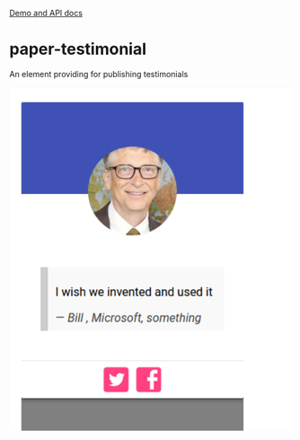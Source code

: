 [Demo and API docs](http://polymerel.github.io/paper-testimonial/components/paper-testimonial/#paper-testimonial)

# paper-testimonial

An element providing for publishing testimonials 

<div>
	<img src="https://raw.githubusercontent.com/PolymerEl/paper-testimonial/master/images/paper-testimonial.png" width="600"></img>
</div>




